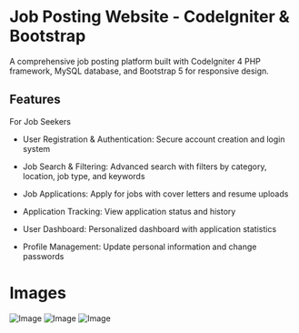 # Job Posting Website - CodeIgniter & Bootstrap

A comprehensive job posting platform built with CodeIgniter 4 PHP framework, MySQL database, and Bootstrap 5 for responsive design.

## Features

For Job Seekers

+ User Registration & Authentication: Secure account creation and login system

+ Job Search & Filtering: Advanced search with filters by category, location, job type, and keywords

+ Job Applications: Apply for jobs with cover letters and resume uploads

+ Application Tracking: View application status and history

+ User Dashboard: Personalized dashboard with application statistics

+ Profile Management: Update personal information and change passwords





# Images
![Image](https://github.com/user-attachments/assets/c1ff3ffb-eafe-4884-8398-38e4ca888120)
![Image](https://github.com/user-attachments/assets/370a785e-1514-4fcd-8a13-77c54cbc1503)
![Image](https://github.com/user-attachments/assets/b67ec877-5ef8-4e94-ae58-844b64f97094)
